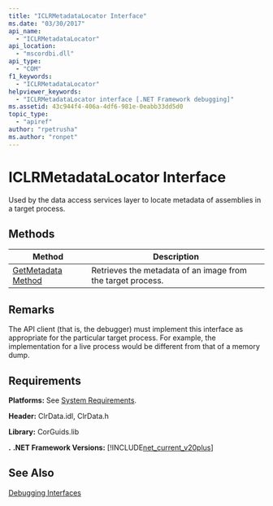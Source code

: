 ```yaml
---
title: "ICLRMetadataLocator Interface"
ms.date: "03/30/2017"
api_name: 
  - "ICLRMetadataLocator"
api_location: 
  - "mscordbi.dll"
api_type: 
  - "COM"
f1_keywords: 
  - "ICLRMetadataLocator"
helpviewer_keywords: 
  - "ICLRMetadataLocator interface [.NET Framework debugging]"
ms.assetid: 43c944f4-406a-4df6-981e-0eabb33dd5d0
topic_type: 
  - "apiref"
author: "rpetrusha"
ms.author: "ronpet"
---
```

# ICLRMetadataLocator Interface
Used by the data access services layer to locate metadata of assemblies in a target process.  
  
## Methods  
  
|Method|Description|  
|------------|-----------------|  
|[GetMetadata Method](../../../../docs/framework/unmanaged-api/debugging/iclrmetadatalocator-getmetadata-method.md)|Retrieves the metadata of an image from the target process.|  
  
## Remarks  
 The API client (that is, the debugger) must implement this interface as appropriate for the particular target process. For example, the implementation for a live process would be different from that of a memory dump.  
  
## Requirements  
 **Platforms:** See [System Requirements](../../../../docs/framework/get-started/system-requirements.md).  
  
 **Header:** ClrData.idl, ClrData.h  
  
 **Library:** CorGuids.lib  
  
 **.** **.NET Framework Versions:** [!INCLUDE[net_current_v20plus](../../../../includes/net-current-v20plus-md.md)]  
  
## See Also  
 [Debugging Interfaces](../../../../docs/framework/unmanaged-api/debugging/debugging-interfaces.md)
